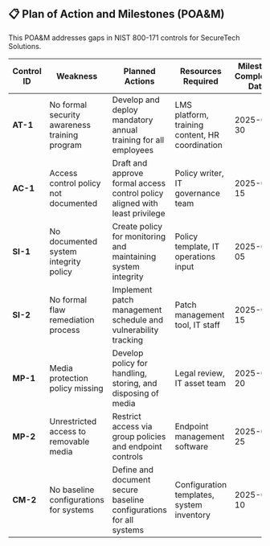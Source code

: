 ## 📋 Plan of Action and Milestones (POA&M)

This POA&M addresses gaps in NIST 800-171 controls for SecureTech Solutions.

| **Control ID** | **Weakness** | **Planned Actions** | **Resources Required** | **Milestone Completion Date** | **Responsible Party** | **Status** |
|----------------|--------------|----------------------|-------------------------|-------------------------------|------------------------|------------|
| **AT-1** | No formal security awareness training program | Develop and deploy mandatory annual training for all employees | LMS platform, training content, HR coordination | 2025-08-30 | HR & IT Security | In Progress |
| **AC-1** | Access control policy not documented | Draft and approve formal access control policy aligned with least privilege | Policy writer, IT governance team | 2025-08-15 | CISO Office | Not Started |
| **SI-1** | No documented system integrity policy | Create policy for monitoring and maintaining system integrity | Policy template, IT operations input | 2025-09-05 | IT Operations | Not Started |
| **SI-2** | No formal flaw remediation process | Implement patch management schedule and vulnerability tracking | Patch management tool, IT staff | 2025-09-15 | IT Security | In Progress |
| **MP-1** | Media protection policy missing | Develop policy for handling, storing, and disposing of media | Legal review, IT asset team | 2025-08-20 | Compliance Team | Not Started |
| **MP-2** | Unrestricted access to removable media | Restrict access via group policies and endpoint controls | Endpoint management software | 2025-08-25 | IT Admin | In Progress |
| **CM-2** | No baseline configurations for systems | Define and document secure baseline configurations for all systems | Configuration templates, system inventory | 2025-09-10 | IT Infrastructure | Not Started |


